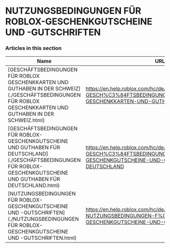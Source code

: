 # NUTZUNGSBEDINGUNGEN FÜR ROBLOX-GESCHENKGUTSCHEINE UND -GUTSCHRIFTEN  
### Articles in this section
Name|URL
-|-
[GESCHÄFTSBEDINGUNGEN FÜR ROBLOX GESCHENKKARTEN UND GUTHABEN IN DER SCHWEIZ](./GESCHÄFTSBEDINGUNGEN FÜR ROBLOX GESCHENKKARTEN UND GUTHABEN IN DER SCHWEIZ.html) |https://en.help.roblox.com/hc/de/articles/16756334123028-GESCH%C3%84FTSBEDINGUNGEN-F%C3%9CR-ROBLOX-GESCHENKKARTEN-UND-GUTHABEN-IN-DER-SCHWEIZ
[GESCHÄFTSBEDINGUNGEN FÜR ROBLOX-GESCHENKGUTSCHEINE UND GUTHABEN FÜR DEUTSCHLAND](./GESCHÄFTSBEDINGUNGEN FÜR ROBLOX-GESCHENKGUTSCHEINE UND GUTHABEN FÜR DEUTSCHLAND.html) |https://en.help.roblox.com/hc/de/articles/16724481503124-GESCH%C3%84FTSBEDINGUNGEN-F%C3%9CR-ROBLOX-GESCHENKGUTSCHEINE-UND-GUTHABEN-F%C3%9CR-DEUTSCHLAND
[NUTZUNGSBEDINGUNGEN FÜR ROBLOX-GESCHENKGUTSCHEINE UND -GUTSCHRIFTEN](./NUTZUNGSBEDINGUNGEN FÜR ROBLOX-GESCHENKGUTSCHEINE UND -GUTSCHRIFTEN.html) |https://en.help.roblox.com/hc/de/articles/12808609433108-NUTZUNGSBEDINGUNGEN-F%C3%9CR-ROBLOX-GESCHENKGUTSCHEINE-UND-GUTSCHRIFTEN